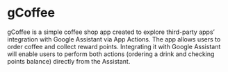 # gCoffee

gCoffee is a simple coffee shop app created to explore third-party apps’ integration with Google Assistant via App Actions.
The app allows users to order coffee and collect reward points.
Integrating it with Google Assistant will enable users to perform both actions (ordering a drink and checking points balance) directly from the Assistant.

